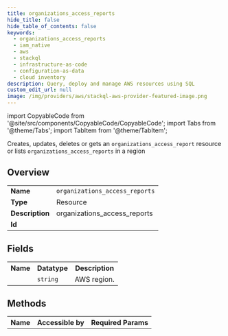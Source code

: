 ```yaml
---
title: organizations_access_reports
hide_title: false
hide_table_of_contents: false
keywords:
  - organizations_access_reports
  - iam_native
  - aws
  - stackql
  - infrastructure-as-code
  - configuration-as-data
  - cloud inventory
description: Query, deploy and manage AWS resources using SQL
custom_edit_url: null
image: /img/providers/aws/stackql-aws-provider-featured-image.png
---
```


import CopyableCode from '@site/src/components/CopyableCode/CopyableCode';
import Tabs from '@theme/Tabs';
import TabItem from '@theme/TabItem';

Creates, updates, deletes or gets an <code>organizations_access_report</code> resource or lists <code>organizations_access_reports</code> in a region

## Overview
<table><tbody>
<tr><td><b>Name</b></td><td><code>organizations_access_reports</code></td></tr>
<tr><td><b>Type</b></td><td>Resource</td></tr>
<tr><td><b>Description</b></td><td>organizations_access_reports</td></tr>
<tr><td><b>Id</b></td><td><CopyableCode code="aws.iam_native.organizations_access_reports" /></td></tr>
</tbody></table>

## Fields
<table><tbody><tr><th>Name</th><th>Datatype</th><th>Description</th></tr><tr><td><CopyableCode code="region" /></td><td><code>string</code></td><td>AWS region.</td></tr>
</tbody></table>

## Methods

<table><tbody>
  <tr>
    <th>Name</th>
    <th>Accessible by</th>
    <th>Required Params</th>
  </tr>
</tbody></table>







